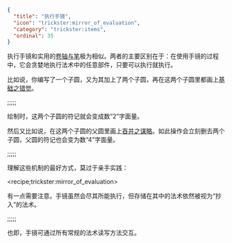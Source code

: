 ```json
{
  "title": "执行手镜",
  "icon": "trickster:mirror_of_evaluation",
  "category": "trickster:items",
  "ordinal": 35
}
```

执行手镜和实用的[卷轴与笔](^trickster:items/scroll_and_quill)极为相似。两者的主要区别在于：在使用手镜的过程中，它会贪婪地执行法术中的任意部件，只要可以执行就执行。


比如说，你编写了一个子圆，又为其加上了两个子圆，再在这两个子圆里都画上[基础之错觉](^trickster:constants#1)。

;;;;;

绘制时，这两个子圆的符记就会变成数“2”字面量。


然后又比如说，在这两个子圆的父圆里画上[吞并之谋略](^trickster:distortions/arithmetic#2)。如此操作会立刻删去两个子圆，父圆的符记也会变为数“4”字面量。

;;;;;

理解这些机制的最好方式，莫过于亲手实践：

<recipe;trickster:mirror_of_evaluation>

有一点需要注意。手镜虽然会尽其所能执行，但存储在其中的法术依然被视为“抄入”的法术。

;;;;;

也即，手镜可通过所有常规的法术读写方法交互。
